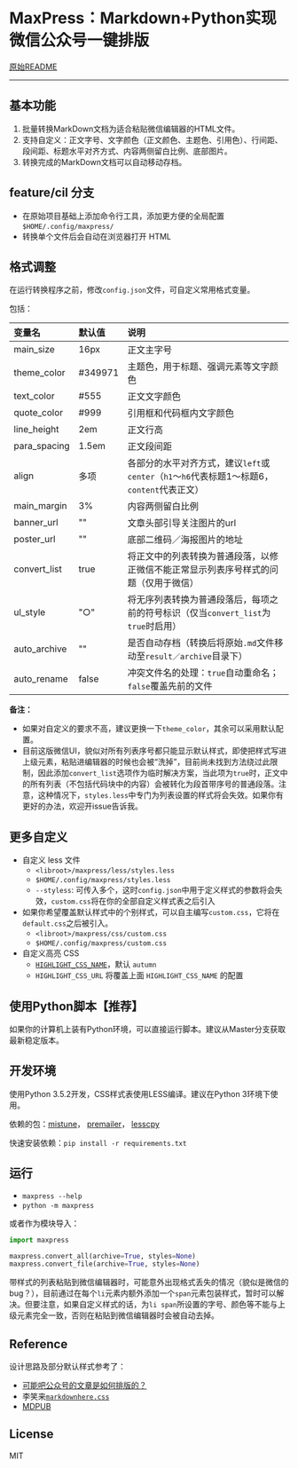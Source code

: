 # MaxPress：Markdown+Python实现微信公众号一键排版

[原始README](https://github.com/insula1701/maxpress/blob/master/README.md)

-------------

## 基本功能

1. 批量转换MarkDown文档为适合粘贴微信编辑器的HTML文件。
2. 支持自定义：正文字号、文字颜色（正文颜色、主题色、引用色）、行间距、段间距、标题水平对齐方式、内容两侧留白比例、底部图片。
3. 转换完成的MarkDown文档可以自动移动存档。

## feature/cil 分支

* 在原始项目基础上添加命令行工具，添加更方便的全局配置`$HOME/.config/maxpress/`
* 转换单个文件后会自动在浏览器打开 HTML

## 格式调整

在运行转换程序之前，修改`config.json`文件，可自定义常用格式变量。

包括：

| 变量名       | 默认值  | 说明                                                                                        |
| :-----       | :-----  | :----                                                                                       |
| main_size    | 16px    | 正文主字号                                                                                  |
| theme_color  | #349971 | 主题色，用于标题、强调元素等文字颜色                                                        |
| text_color   | #555    | 正文文字颜色                                                                                |
| quote_color  | #999    | 引用框和代码框内文字颜色                                                                    |
| line_height  | 2em     | 正文行高                                                                                    |
| para_spacing | 1.5em   | 正文段间距                                                                                  |
| align        | 多项    | 各部分的水平对齐方式，建议`left`或`center`（`h1`～`h6`代表标题1～标题6，`content`代表正文） |
| main_margin  | 3%      | 内容两侧留白比例                                                                            |
| banner_url   | ""      | 文章头部引导关注图片的url                                                                   |
| poster_url   | ""      | 底部二维码／海报图片的地址                                                                  |
| convert_list | true    | 将正文中的列表转换为普通段落，以修正微信不能正常显示列表序号样式的问题（仅用于微信）        |
| ul_style     | "○"     | 将无序列表转换为普通段落后，每项之前的符号标识（仅当`convert_list`为`true`时启用）          |
| auto_archive | ""      | 是否自动存档（转换后将原始`.md`文件移动至`result／archive`目录下）                          |
| auto_rename  | false   | 冲突文件名的处理：`true`自动重命名；`false`覆盖先前的文件                                   |


**备注：**

- 如果对自定义的要求不高，建议更换一下`theme_color`，其余可以采用默认配置。
- 目前这版微信UI，貌似对所有列表序号都只能显示默认样式，即使把样式写进上级元素，粘贴进编辑器的时候也会被“洗掉”，目前尚未找到方法绕过此限制，因此添加`convert_list`选项作为临时解决方案，当此项为`true`时，正文中的所有列表（不包括代码块中的内容）会被转化为段首带序号的普通段落。注意，这种情况下，`styles.less`中专门为列表设置的样式将会失效。如果你有更好的办法，欢迎开issue告诉我。


## 更多自定义

* 自定义 less 文件
  * `<libroot>/maxpress/less/styles.less`
  * `$HOME/.config/maxpress/styles.less`
  * `--styless`: 可传入多个，这时`config.json`中用于定义样式的参数将会失效，`custom.css`将在你的全部自定义样式表之后引入
* 如果你希望覆盖默认样式中的个别样式，可以自主编写`custom.css`，它将在`default.css`之后被引入。
  * `<libroot>/maxpress/css/custom.css`
  * `$HOME/.config/maxpress/custom.css`
* 自定义高亮 CSS
  * [`HIGHLIGHT_CSS_NAME`](https://github.com/richleland/pygments-css)，默认 `autumn`
  * `HIGHLIGHT_CSS_URL` 将覆盖上面 `HIGHLIGHT_CSS_NAME` 的配置


## 使用Python脚本【推荐】

如果你的计算机上装有Python环境，可以直接运行脚本。建议从Master分支获取最新稳定版本。

## 开发环境

使用Python 3.5.2开发，CSS样式表使用LESS编译。建议在Python 3环境下使用。

依赖的包：[mistune](https://github.com/lepture/mistune)，
[premailer](https://github.com/peterbe/premailer)，
[lesscpy](https://github.com/lesscpy/lesscpy)

快速安装依赖：`pip install -r requirements.txt`

## 运行

* `maxpress --help`
* `python -m maxpress`

或者作为模块导入：

```python
import maxpress

maxpress.convert_all(archive=True, styles=None)
maxpress.convert_file(archive=True, styles=None)
```

带样式的列表粘贴到微信编辑器时，可能意外出现格式丢失的情况（貌似是微信的bug？），目前通过在每个`li`元素内额外添加一个`span`元素包装样式，暂时可以解决。但要注意，如果自定义样式的话，为`li span`所设置的字号、颜色等不能与上级元素完全一致，否则在粘贴到微信编辑器时会被自动去掉。

## Reference

设计思路及部分默认样式参考了：
 - [可能吧公众号的文章是如何排版的？](https://kenengba.com/post/3507.html)
 - 李笑来[`markdownhere.css`](https://gist.github.com/xiaolai/aa190255b7dde302d10208ae247fc9f2)
 - [MDPUB](http://md.codingpy.com/)

## License

MIT
